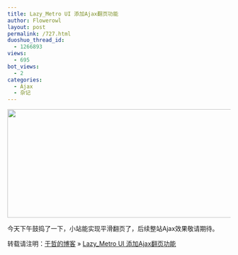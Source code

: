 ```yaml
---
title: Lazy_Metro UI 添加Ajax翻页功能
author: Flowerowl
layout: post
permalink: /727.html
duoshuo_thread_id:
  - 1266893
views:
  - 695
bot_views:
  - 2
categories:
  - Ajax
  - 杂记
---
```

  
  
<img class="aligncenter size-full wp-image-728" title="Lazynight | 夜阑" src="http://lazynight.me/wp-content/uploads/2011/10/201.jpg" alt="" width="573" height="245" />  
  
  
今天下午鼓捣了一下，小站能实现平滑翻页了，后续整站Ajax效果敬请期待。  
  


转载请注明：[于哲的博客][1] &raquo; [Lazy_Metro UI 添加Ajax翻页功能][2]

 [1]: http://localhost/wordpress
 [2]: http://localhost/wordpress/727.html
